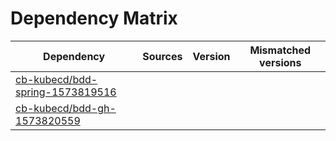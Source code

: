 # Dependency Matrix

Dependency | Sources | Version | Mismatched versions
---------- | ------- | ------- | -------------------
[cb-kubecd/bdd-spring-1573819516](https://github.com/cb-kubecd/bdd-spring-1573819516.git) |  | []() | 
[cb-kubecd/bdd-gh-1573820559](https://github.com/cb-kubecd/bdd-gh-1573820559.git) |  | []() | 
